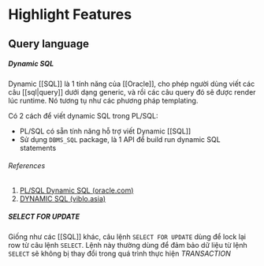 # Highlight Features

## Query language
##### Dynamic SQL

Dynamic [[SQL]] là 1 tính năng của [[Oracle]], cho phép người dùng viết các câu [[sql|query]] dưới dạng generic, và rồi các câu query đó sẽ được render lúc runtime. Nó tương tụ như các phương pháp templating.

Có 2 cách để viết dynamic SQL trong PL/SQL:
- PL/SQL có sẵn tính năng hỗ trợ viết Dynamic [[SQL]]
- Sử dụng `DBMS_SQL` package, là 1 API để build run dynamic SQL statements
###### References
1. [PL/SQL Dynamic SQL (oracle.com)](https://docs.oracle.com/en/database/oracle/oracle-database/21/lnpls/dynamic-sql.html#GUID-7E2F596F-9CA3-4DC8-8333-0C117962DB73)
2. [DYNAMIC SQL (viblo.asia)](https://viblo.asia/p/dynamic-sql-RnB5pNAYZPG)

##### SELECT FOR UPDATE

Giống như các [[SQL]] khác, câu lệnh `SELECT FOR UPDATE` dùng để lock lại row từ câu lệnh `SELECT`. Lệnh này thường dùng để đảm bảo dữ liệu từ lệnh `SELECT` sẽ không bị thay đổi trong quá trình thực hiện _TRANSACTION_
